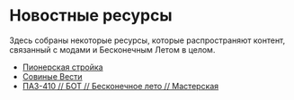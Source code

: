 # Новостные ресурсы

Здесь собраны некоторые ресурсы, которые распространяют контент, связанный с модами и Бесконечным Летом в целом.

- [Пионерская стройка](https://vk.com/es_building)
- [Совиные Вести](https://vk.com/owls.news)
- [ПАЗ-410 // БОТ // Бесконечное лето // Мастерская](https://vk.com/paz410)
